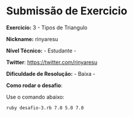 # Submissão de Exercicio

**Exercicio:** 3 - Tipos de Triangulo

**Nickname:** rinyaresu

**Nível Técnico:** - Estudante -

**Twitter**: https://twitter.com/rinyaresu

**Dificuldade de Resolução:** - Baixa -

**Como rodar o desafio**:

Use o comando abaixo:
```bash
ruby desafio-3.rb 7.0 5.0 7.0
```
